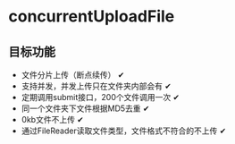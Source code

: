 # concurrentUploadFile

## 目标功能

 * 文件分片上传（断点续传） ✔
 * 支持并发，并发上传只在文件夹内部会有 ✔
 * 定期调用submit接口，200个文件调用一次 ✔
 * 同一个文件夹下文件根据MD5去重 ✔
 * 0kb文件不上传 ✔
 * 通过FileReader读取文件类型，文件格式不符合的不上传 ✔
